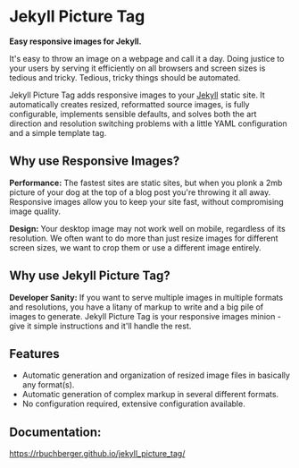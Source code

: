 # Jekyll Picture Tag

**Easy responsive images for Jekyll.**

It's easy to throw an image on a webpage and call it a day. Doing justice to your users by serving
it efficiently on all browsers and screen sizes is tedious and tricky. Tedious, tricky things should be
automated.

Jekyll Picture Tag adds responsive images to your [Jekyll](http://jekyllrb.com) static site. It
automatically creates resized, reformatted source images, is fully configurable, implements sensible
defaults, and solves both the art direction and resolution switching problems with a little YAML
configuration and a simple template tag.

## Why use Responsive Images?

**Performance:** The fastest sites are static sites, but when you plonk a 2mb picture of your dog at
the top of a blog post you're throwing it all away.  Responsive images allow you to keep your site
fast, without compromising image quality.

**Design:** Your desktop image may not work well on mobile, regardless of its resolution. We often
want to do more than just resize images for different screen sizes, we want to crop them or use a
different image entirely.

## Why use Jekyll Picture Tag?

**Developer Sanity:** If you want to serve multiple images in multiple formats and resolutions, you
have a litany of markup to write and a big pile of images to generate. Jekyll Picture Tag is your
responsive images minion - give it simple instructions and it'll handle the rest. 

## Features

* Automatic generation and organization of resized image files in basically any format(s).
* Automatic generation of complex markup in several different formats.
* No configuration required, extensive configuration available.

## Documentation:

https://rbuchberger.github.io/jekyll_picture_tag/
